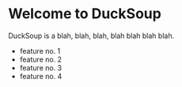 # Welcome to DuckSoup

DuckSoup is a blah, blah, blah, blah blah blah blah.

  - feature no. 1
  - feature no. 2
  - feature no. 3
  - feature no. 4

